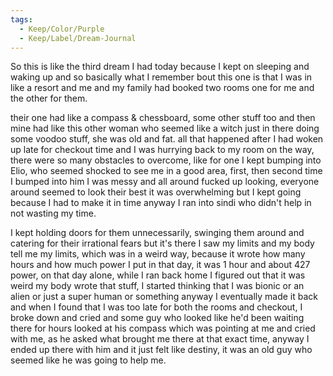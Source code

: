 ```yaml
---
tags:
  - Keep/Color/Purple
  - Keep/Label/Dream-Journal
---
```


So this is like the third dream I had today because I kept on sleeping and waking up and so basically what I remember bout this one is that I was in like a resort and me and my family had booked two rooms one for me and the other for them.

their one had like a compass & chessboard, some other stuff too and then mine had like this other woman who seemed like a witch just in there doing some voodoo stuff, she was old and fat. all that happened after I had woken up  late for checkout time and I was hurrying back to my room on the way, there were so many obstacles to overcome, like for one I kept bumping into Elio, who seemed shocked to see me in a good area, first, then second time I bumped into him I was messy and all around fucked up looking, everyone around seemed to look their best it was overwhelming but I kept going because I had to make it in time anyway I ran into sindi who didn't help in not wasting my time.

I kept holding doors for them unnecessarily, swinging them around and catering for their irrational fears but it's there I saw my limits and my body tell me my limits, which was in a weird way, because it wrote how many hours and how much power I put in that day, it was 1 hour and about 427 power, on that day alone, while I ran back home I figured out that it was weird my body wrote that stuff, I started thinking that I was bionic or an alien or just a super human or something anyway I eventually made it back and when I found that I was too late for both the rooms and checkout, I broke down and cried and some guy who looked like he'd been waiting there for hours looked at his compass which was pointing at me and cried with me, as he asked what brought me there at that exact time, anyway I ended up there with him and it just felt like destiny, it was an old guy who seemed like he was going to help me.